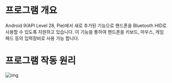 # 프로그램 개요

Android 9(API Level 28, Pie)에서 새로 추가된 기능으로 핸드폰을 Bluetooth HID로 사용할 수 있도록 지원하고 있습니다. 이 기능을 통하여 핸드폰을 키보드, 마우스, 게임 패드 등의 입력장비로 사용 가능 합니다. 



# 프로그램 작동 원리
![img](https://user-images.githubusercontent.com/67899393/119688359-e2800a00-be82-11eb-8594-fdc39ad29ea5.png)
